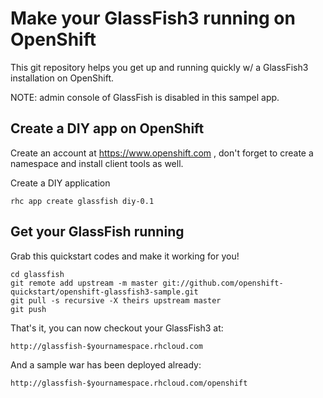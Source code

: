 Make your GlassFish3 running on OpenShift
============================

This git repository helps you get up and running quickly w/ a GlassFish3 installation on OpenShift.

NOTE: admin console of GlassFish is disabled in this sampel app.

Create a DIY app on OpenShift
----------------------------

Create an account at https://www.openshift.com , don't forget to create a namespace and install client tools as well.

Create a DIY application

    rhc app create glassfish diy-0.1

Get your GlassFish running
----------------------------

Grab this quickstart codes and make it working for you!

    cd glassfish
    git remote add upstream -m master git://github.com/openshift-quickstart/openshift-glassfish3-sample.git
    git pull -s recursive -X theirs upstream master
    git push

That's it, you can now checkout your GlassFish3 at:

    http://glassfish-$yournamespace.rhcloud.com

And a sample war has been deployed already:

    http://glassfish-$yournamespace.rhcloud.com/openshift
